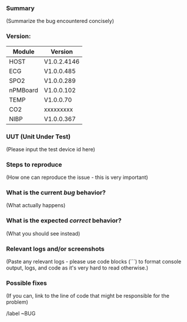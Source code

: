 <!---
Please read this!

Before opening a new issue, make sure to search for keywords in the issues
filtered by the "BUG" label.

and verify the issue you're about to submit isn't a duplicate.
--->

### Summary

(Summarize the bug encountered concisely)

### Version:

|  Module  |  Version |
| -------- | -------- |
|   HOST   | V1.0.2.4146 |
|   ECG    | V1.0.0.485  |
|   SPO2   | V1.0.0.289  |
| nPMBoard | V1.0.0.102  |
|   TEMP   | V1.0.0.70   |
|   CO2    | xxxxxxxxx   |
|   NIBP   | V1.0.0.367  |

### UUT (Unit Under Test)

(Please input the test device id here)

### Steps to reproduce

(How one can reproduce the issue - this is very important)


### What is the current *bug* behavior?

(What actually happens)

### What is the expected *correct* behavior?

(What you should see instead)

### Relevant logs and/or screenshots

(Paste any relevant logs - please use code blocks (```) to format console output,
logs, and code as it's very hard to read otherwise.)


### Possible fixes

(If you can, link to the line of code that might be responsible for the problem)

/label ~BUG
